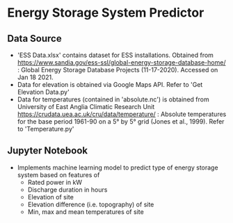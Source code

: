 # Energy Storage System Predictor

## Data Source
- 'ESS Data.xlsx' contains dataset for ESS installations. Obtained from https://www.sandia.gov/ess-ssl/global-energy-storage-database-home/ : Global Energy Storage Database Projects (11-17-2020). Accessed on Jan 18 2021.
- Data for elevation is obtained via Google Maps API. Refer to 'Get Elevation Data.py'
- Data for temperatures (contained in 'absolute.nc') is obtained from University of East Anglia Climatic Research Unit https://crudata.uea.ac.uk/cru/data/temperature/ : Absolute temperatures for the base period 1961-90 on a 5° by 5° grid (Jones et al., 1999). Refer to 'Temperature.py'

## Jupyter Notebook
- Implements machine learning model to predict type of energy storage system based on features of
  - Rated power in kW
  - Discharge duration in hours
  - Elevation of site
  - Elevation difference (i.e. topography) of site
  - Min, max and mean temperatures of site
